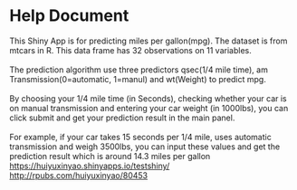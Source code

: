 # Help Document

This Shiny App is for predicting miles per gallon(mpg).
The dataset is from mtcars in R. This data frame has 32 observations on 11 variables.
<br><br>
The prediction algorithm use three predictors qsec(1/4 mile time), am Transmission(0=automatic, 1=manul) and wt(Weight) to predict mpg.
<br><br>
By choosing your 1/4 mile time (in Seconds), checking whether your car is on manual transmission and entering your car weight (in 1000lbs), you can click submit and get your prediction result in the main panel.
<br><br>
For example, if your car takes 15 seconds per 1/4 mile, uses automatic transmission and weigh 3500lbs, you can input these values and get the prediction result which is around 14.3 miles per gallon
<br>
https://huiyuxinyao.shinyapps.io/testshiny/
<br>
http://rpubs.com/huiyuxinyao/80453
 
